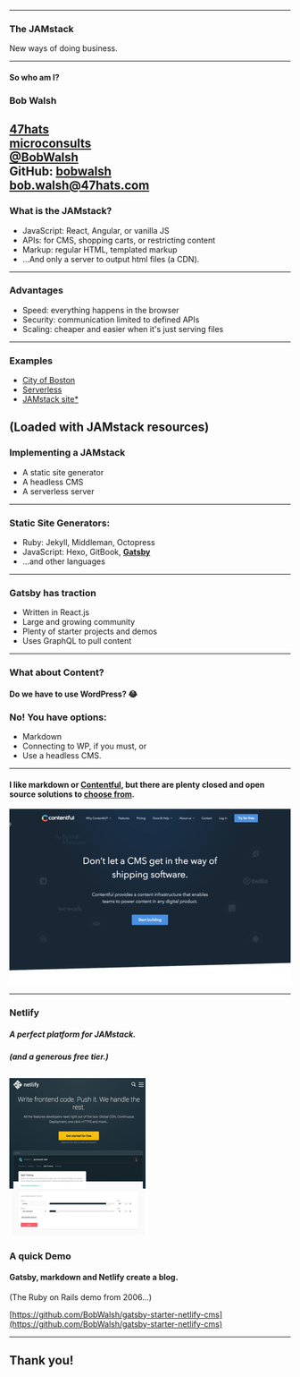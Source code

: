 
---

### The JAMstack

New ways of doing business.

---
#### So who am I?

  ### Bob Walsh

  [47hats](https://47hats.com)<br/>
  [microconsults](https://microconsults.com)<br/>
  [@BobWalsh](https://twitter.com/BobWalsh)<br/>
  GitHub: [bobwalsh](https://github.com/BobWalsh)<br/>
  [bob.walsh@47hats.com](mailto:bob.walsh@47hats.com)
---

### What is the JAMstack?

- JavaScript: React, Angular, or vanilla JS
- APIs: for CMS, shopping carts, or restricting content
- Markup: regular HTML, templated markup
- ...And only a server to output html files (a CDN).

---
### Advantages

- Speed: everything happens in the browser
- Security: communication limited to defined APIs
- Scaling: cheaper and easier when it's just serving files
---

### Examples

- [City of Boston](https://budget.boston.gov/)
- [Serverless](https://serverless.com/)
- [JAMstack site*](https://jamstack.org/)

(Loaded with JAMstack resources)
---

### Implementing a JAMstack

- A static site generator
- A headless CMS
- A serverless server

---
### Static Site Generators:

- Ruby: Jekyll, Middleman, Octopress
- JavaScript: Hexo, GitBook, [**Gatsby**](https://www.gatsbyjs.org/)
- ...and other languages

---
### Gatsby has traction

- Written in React.js
- Large and growing community
- Plenty of starter projects and demos
- Uses GraphQL to pull content


---

### What about Content?

#### Do we have to use WordPress? 😂

### No! You have options:

- Markdown
- Connecting to WP, if you must, or
- Use a headless CMS. 

---

#### I like markdown or [Contentful](https://www.contentful.com/), but there are plenty closed and open source solutions to [choose from](https://headlesscms.org/).


![Logo](assets/contentful.png)

---
### Netlify

##### A perfect platform for JAMstack.

##### (and a generous free tier.)

![Logo](assets/netlify.png)
---
### A quick Demo

#### Gatsby, markdown and Netlify create a blog.

(The Ruby on Rails demo from 2006...)

[https://github.com/BobWalsh/gatsby-starter-netlify-cms](https://github.com/BobWalsh/gatsby-starter-netlify-cms)

---
## Thank you!
